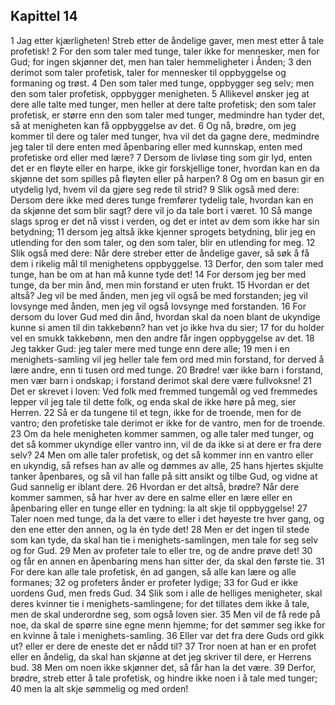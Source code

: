 ## Kapittel 14

1 Jag etter kjærligheten! Streb etter de åndelige gaver, men mest etter å tale profetisk!
2 For den som taler med tunge, taler ikke for mennesker, men for Gud; for ingen skjønner det, men han taler hemmeligheter i Ånden;
3 den derimot som taler profetisk, taler for mennesker til oppbyggelse og formaning og trøst.
4 Den som taler med tunge, oppbygger seg selv; men den som taler profetisk, oppbygger menigheten.
5 Allikevel ønsker jeg at dere alle talte med tunger, men heller at dere talte profetisk; den som taler profetisk, er større enn den som taler med tunger, medmindre han tyder det, så at menigheten kan få oppbyggelse av det.
6 Og nå, brødre, om jeg kommer til dere og taler med tunger, hva vil det da gagne dere, medmindre jeg taler til dere enten med åpenbaring eller med kunnskap, enten med profetiske ord eller med lære?
7 Dersom de livløse ting som gir lyd, enten det er en fløyte eller en harpe, ikke gir forskjellige toner, hvordan kan en da skjønne det som spilles på fløyten eller på harpen?
8 Og om en basun gir en utydelig lyd, hvem vil da gjøre seg rede til strid?
9 Slik også med dere: Dersom dere ikke med deres tunge fremfører tydelig tale, hvordan kan en da skjønne det som blir sagt? dere vil jo da tale bort i været.
10 Så mange slags sprog er det nå visst i verden, og det er intet av dem som ikke har sin betydning;
11 dersom jeg altså ikke kjenner sprogets betydning, blir jeg en utlending for den som taler, og den som taler, blir en utlending for meg.
12 Slik også med dere: Når dere streber etter de åndelige gaver, så søk å få dem i rikelig mål til menighetens oppbyggelse.
13 Derfor, den som taler med tunge, han be om at han må kunne tyde det!
14 For dersom jeg ber med tunge, da ber min ånd, men min forstand er uten frukt.
15 Hvordan er det altså? Jeg vil be med ånden, men jeg vil også be med forstanden; jeg vil lovsynge med ånden, men jeg vil også lovsynge med forstanden.
16 For dersom du lover Gud med din ånd, hvordan skal da noen blant de ukyndige kunne si amen til din takkebønn? han vet jo ikke hva du sier;
17 for du holder vel en smukk takkebønn, men den andre får ingen oppbyggelse av det.
18 Jeg takker Gud: jeg taler mere med tunge enn dere alle;
19 men i en menighets-samling vil jeg heller tale fem ord med min forstand, for derved å lære andre, enn ti tusen ord med tunge.
20 Brødre! vær ikke barn i forstand, men vær barn i ondskap; i forstand derimot skal dere være fullvoksne!
21 Det er skrevet i loven: Ved folk med fremmed tungemål og ved fremmedes lepper vil jeg tale til dette folk, og enda skal de ikke høre på meg, sier Herren.
22 Så er da tungene til et tegn, ikke for de troende, men for de vantro; den profetiske tale derimot er ikke for de vantro, men for de troende.
23 Om da hele menigheten kommer sammen, og alle taler med tunger, og det så kommer ukyndige eller vantro inn, vil de da ikke si at dere er fra dere selv?
24 Men om alle taler profetisk, og det så kommer inn en vantro eller en ukyndig, så refses han av alle og dømmes av alle,
25 hans hjertes skjulte tanker åpenbares, og så vil han falle på sitt ansikt og tilbe Gud, og vidne at Gud sannelig er iblant dere.
26 Hvordan er det altså, brødre? Når dere kommer sammen, så har hver av dere en salme eller en lære eller en åpenbaring eller en tunge eller en tydning: la alt skje til oppbyggelse!
27 Taler noen med tunge, da la det være to eller i det høyeste tre hver gang, og den ene etter den annen, og la én tyde det!
28 Men er det ingen til stede som kan tyde, da skal han tie i menighets-samlingen, men tale for seg selv og for Gud.
29 Men av profeter tale to eller tre, og de andre prøve det!
30 og får en annen en åpenbaring mens han sitter der, da skal den første tie.
31 For dere kan alle tale profetisk, én ad gangen, så alle kan lære og alle formanes;
32 og profeters ånder er profeter lydige;
33 for Gud er ikke uordens Gud, men freds Gud.
34 Slik som i alle de helliges menigheter, skal deres kvinner tie i menighets-samlingene; for det tillates dem ikke å tale, men de skal underordne seg, som også loven sier.
35 Men vil de få rede på noe, da skal de spørre sine egne menn hjemme; for det sømmer seg ikke for en kvinne å tale i menighets-samling.
36 Eller var det fra dere Guds ord gikk ut? eller er dere de eneste det er nådd til?
37 Tror noen at han er en profet eller en åndelig, da skal han skjønne at det jeg skriver til dere, er Herrens bud.
38 Men om noen ikke skjønner det, så får han la det være.
39 Derfor, brødre, streb etter å tale profetisk, og hindre ikke noen i å tale med tunger;
40 men la alt skje sømmelig og med orden!

